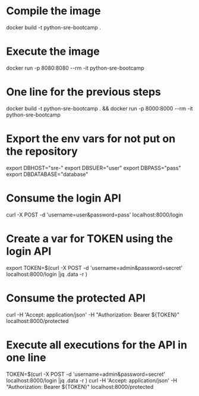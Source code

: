 
# Compile the image
docker build -t python-sre-bootcamp . 

# Execute the image
docker run -p 8080:8080 --rm -it python-sre-bootcamp

# One line for the previous steps
docker build -t python-sre-bootcamp . && docker run -p 8000:8000 --rm -it python-sre-bootcamp

# Export the env vars for not put on the repository
export DBHOST="sre-"
export DBSUER="user" 
export DBPASS="pass"
export DBDATABASE="database"

# Consume the login API 
curl -X POST -d 'username=user&password=pass' localhost:8000/login

# Create a var for TOKEN using the login API
export TOKEN=$(curl -X POST -d 'username=admin&password=secret' localhost:8000/login |jq .data -r )

# Consume the protected API
curl -H 'Accept: application/json' -H "Authorization: Bearer ${TOKEN}" localhost:8000/protected

# Execute all executions for the API in one line
TOKEN=$(curl -X POST -d 'username=admin&password=secret' localhost:8000/login |jq .data -r ) curl -H 'Accept: application/json' -H "Authorization: Bearer ${TOKEN}" localhost:8000/protected

